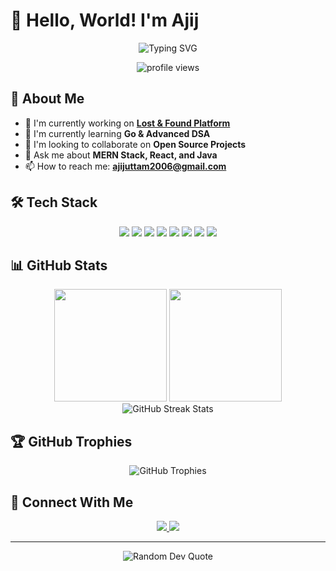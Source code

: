 # 👋 Hello, World! I'm Ajij

<div align="center">
  <img src="https://readme-typing-svg.herokuapp.com?font=Fira+Code&size=30&duration=3000&pause=1000&color=36BCF7FF&center=true&vCenter=true&width=600&lines=Full-Stack+Developer;Open+Source+Enthusiast;Always+Learning+New+Things" alt="Typing SVG" />
</div>

<p align="center">
  <img src="https://komarev.com/ghpvc/?username=Ajij99&label=Profile%20views&color=0e75b6&style=flat" alt="profile views" />
</p>

## 💫 About Me

- 🔭 I'm currently working on **[Lost & Found Platform](https://github.com/imajij/ScalerEsports)**
- 🌱 I'm currently learning **Go & Advanced DSA**
- 👯 I'm looking to collaborate on **Open Source Projects**
- 💬 Ask me about **MERN Stack, React, and Java**
- 📫 How to reach me: **ajijuttam2006@gmail.com**
  

## 🛠️ Tech Stack

<div align="center">
  <img src="https://img.shields.io/badge/JavaScript-F7DF1E?style=for-the-badge&logo=javascript&logoColor=black" />
  <img src="https://img.shields.io/badge/TypeScript-007ACC?style=for-the-badge&logo=typescript&logoColor=white" />
  <img src="https://img.shields.io/badge/React-20232A?style=for-the-badge&logo=react&logoColor=61DAFB" />
  <img src="https://img.shields.io/badge/Node.js-339933?style=for-the-badge&logo=nodedotjs&logoColor=white" />
  <img src="https://img.shields.io/badge/Python-3776AB?style=for-the-badge&logo=python&logoColor=white" />
  <img src="https://img.shields.io/badge/Go-00ADD8?style=for-the-badge&logo=go&logoColor=white" />
  <img src="https://img.shields.io/badge/Kotlin-7F52FF?style=for-the-badge&logo=kotlin&logoColor=white" />
  <img src="https://img.shields.io/badge/Git-F05032?style=for-the-badge&logo=git&logoColor=white" />
</div>

## 📊 GitHub Stats

<div align="center">
  <img height="180em" src="https://github-readme-stats-git-masterrstaa-rickstaa.vercel.app/api?username=imajij&show_icons=true&theme=tokyonight&include_all_commits=true&count_private=true"/>
  
  <img height="180em" src="https://github-readme-stats-git-masterrstaa-rickstaa.vercel.app/api/top-langs/?username=imajij&layout=compact&langs_count=8&theme=tokyonight"/>
</div>

<div align="center">
  <img src="https://github-readme-streak-stats.herokuapp.com/?user=imajij&theme=tokyonight" alt="GitHub Streak Stats" />
</div>

## 🏆 GitHub Trophies

<div align="center">
  <img src="https://github-profile-trophy.vercel.app/?username=imajij&theme=nord&column=7" alt="GitHub Trophies" />
</div>

<!-- ## 🐍 Contribution Graph

<picture>
  <source media="(prefers-color-scheme: dark)" srcset="https://raw.githubusercontent.com/imajij/imajij/output/github-contribution-grid-snake-dark.svg">
  <source media="(prefers-color-scheme: light)" srcset="https://raw.githubusercontent.com/imajij/imajij/output/github-contribution-grid-snake.svg">
  <img alt="github contribution grid snake animation" src="https://raw.githubusercontent.com/imajij/imajij/output/github-contribution-grid-snake.svg">
</picture>

## 📌 Pinned Repositories

<div align="center">
  <a href="https://github.com/imajij/ScalerEsports">
    <img align="center" src="https://github-readme-stats-git-masterrstaa-rickstaa.vercel.app/api/pin/?username=Ajij99&repo=lost-and-found&theme=tokyonight" />
  </a>
  
</div> -->

## 🔗 Connect With Me

<div align="center">
  <a href="https://www.linkedin.com/in/ajij-uttam-3003a3202/" target="_blank">
    <img src="https://img.shields.io/badge/LinkedIn-0077B5?style=for-the-badge&logo=linkedin&logoColor=white" />
  </a>
  <a href="https://dev.to/imajij" target="_blank">
    <img src="https://img.shields.io/badge/dev.to-0A0A0A?style=for-the-badge&logo=devdotto&logoColor=white" />
  </a>
</div>

---

<div align="center">
  <img src="https://quotes-github-readme.vercel.app/api?type=horizontal&theme=tokyonight" alt="Random Dev Quote" />
</div>

